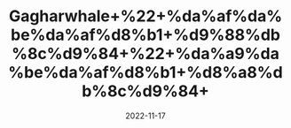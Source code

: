 ---
title: 'Gagharwhale+%22+%da%af%da%be%da%af%d8%b1+%d9%88%db%8c%d9%84+%22+%da%a9%da%be%da%af%d8%b1+%d8%a8%db%8c%d9%84+'
date: '2022-11-17' 
metatag: '' 
inventory: '0' 
draft: false 
# meta description 
shortDescripton: ''
description: 'Herbs+%d8%ac%da%91%db%8c+%d8%a8%d9%88%d9%b9%db%8c'
longdescription: ''
tags: ''
brand: ''
subCategory: ''
unit: '10 gm-Pk'
sellCount: '0'
featured: True
# product Price
price: '30.0'
# Product Short Description
shortDescription: ''
productID: '552C11FB-3E49-ED11-996A-005056B3A416'
type: 'products'
category: 'Herbs+%d8%ac%da%91%db%8c+%d8%a8%d9%88%d9%b9%db%8c' 
thumnailproduct: 'https://eraconnect.blob.core.windows.net/product-images/aminsaddiquidawakhana/6192d05d-cd0b-4a18-9e10-56a3517e3b5c.webp' 
images:
  - image: 'https://eraconnect.blob.core.windows.net/product-images/aminsaddiquidawakhana/6192d05d-cd0b-4a18-9e10-56a3517e3b5c.webp'  
Variants:
---
